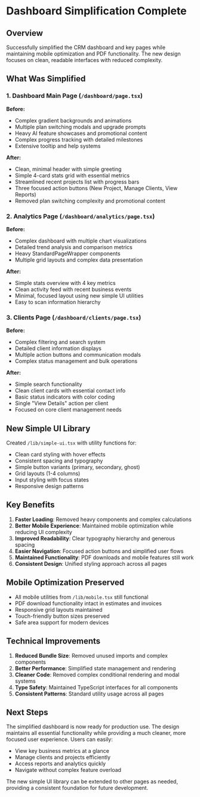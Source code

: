 # Dashboard Simplification Complete

## Overview
Successfully simplified the CRM dashboard and key pages while maintaining mobile optimization and PDF functionality. The new design focuses on clean, readable interfaces with reduced complexity.

## What Was Simplified

### 1. Dashboard Main Page (`/dashboard/page.tsx`)
**Before:**
- Complex gradient backgrounds and animations
- Multiple plan switching modals and upgrade prompts
- Heavy AI feature showcases and promotional content
- Complex progress tracking with detailed milestones
- Extensive tooltip and help systems

**After:**
- Clean, minimal header with simple greeting
- Simple 4-card stats grid with essential metrics
- Streamlined recent projects list with progress bars
- Three focused action buttons (New Project, Manage Clients, View Reports)
- Removed plan switching complexity and promotional content

### 2. Analytics Page (`/dashboard/analytics/page.tsx`)
**Before:**
- Complex dashboard with multiple chart visualizations
- Detailed trend analysis and comparison metrics
- Heavy StandardPageWrapper components
- Multiple grid layouts and complex data presentation

**After:**
- Simple stats overview with 4 key metrics
- Clean activity feed with recent business events
- Minimal, focused layout using new simple UI utilities
- Easy to scan information hierarchy

### 3. Clients Page (`/dashboard/clients/page.tsx`)
**Before:**
- Complex filtering and search system
- Detailed client information displays
- Multiple action buttons and communication modals
- Complex status management and bulk operations

**After:**
- Simple search functionality
- Clean client cards with essential contact info
- Basic status indicators with color coding
- Single "View Details" action per client
- Focused on core client management needs

## New Simple UI Library

Created `/lib/simple-ui.tsx` with utility functions for:
- Clean card styling with hover effects
- Consistent spacing and typography
- Simple button variants (primary, secondary, ghost)
- Grid layouts (1-4 columns)
- Input styling with focus states
- Responsive design patterns

## Key Benefits

1. **Faster Loading**: Removed heavy components and complex calculations
2. **Better Mobile Experience**: Maintained mobile optimization while reducing UI complexity
3. **Improved Readability**: Clear typography hierarchy and generous spacing
4. **Easier Navigation**: Focused action buttons and simplified user flows
5. **Maintained Functionality**: PDF downloads and mobile features still work
6. **Consistent Design**: Unified styling approach across all pages

## Mobile Optimization Preserved

- All mobile utilities from `/lib/mobile.tsx` still functional
- PDF download functionality intact in estimates and invoices
- Responsive grid layouts maintained
- Touch-friendly button sizes preserved
- Safe area support for modern devices

## Technical Improvements

1. **Reduced Bundle Size**: Removed unused imports and complex components
2. **Better Performance**: Simplified state management and rendering
3. **Cleaner Code**: Removed complex conditional rendering and modal systems
4. **Type Safety**: Maintained TypeScript interfaces for all components
5. **Consistent Patterns**: Standard utility usage across all pages

## Next Steps

The simplified dashboard is now ready for production use. The design maintains all essential functionality while providing a much cleaner, more focused user experience. Users can easily:

- View key business metrics at a glance
- Manage clients and projects efficiently  
- Access reports and analytics quickly
- Navigate without complex feature overload

The new simple UI library can be extended to other pages as needed, providing a consistent foundation for future development.
